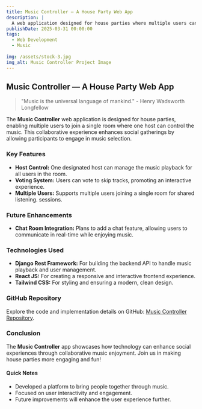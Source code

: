 ```yaml
---
title: Music Controller — A House Party Web App
description: |
  A web application designed for house parties where multiple users can join a single room, allowing one host to control the music while others can vote to skip tracks. Built with modern web technologies.
publishDate: 2025-03-31 00:00:00
tags:
  - Web Development
  - Music
  
img: /assets/stock-3.jpg
img_alt: Music Controller Project Image
---
```


## Music Controller — A House Party Web App

> "Music is the universal language of mankind." - Henry Wadsworth Longfellow

The **Music Controller** web application is designed for house parties, enabling multiple users to join a single room where one host can control the music. This collaborative experience enhances social gatherings by allowing participants to engage in music selection.

### Key Features

- **Host Control:** One designated host can manage the music playback for all users in the room.
- **Voting System:** Users can vote to skip tracks, promoting an interactive experience.
- **Multiple Users:** Supports multiple users joining a single room for shared listening.
sessions.

### Future Enhancements

- **Chat Room Integration:** Plans to add a chat feature, allowing users to communicate in real-time while enjoying music.

### Technologies Used

- **Django Rest Framework:** For building the backend API to handle music playback and user management.
- **React JS:** For creating a responsive and interactive frontend experience.
- **Tailwind CSS:** For styling and ensuring a modern, clean design.

### GitHub Repository

Explore the code and implementation details on GitHub: [Music Controller Repository](https://github.com/ChaitanyaKulkarni001/Free-Music-Controller).

### Conclusion

The **Music Controller** app showcases how technology can enhance social experiences through collaborative music enjoyment. Join us in making house parties more engaging and fun!

#### Quick Notes

- Developed a platform to bring people together through music.
- Focused on user interactivity and engagement.
- Future improvements will enhance the user experience further.
